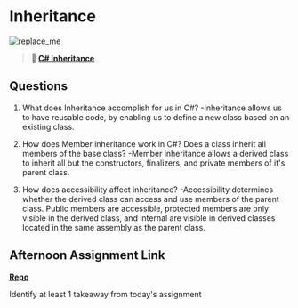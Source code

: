 # Inheritance

![replace_me](https://codeworks.blob.core.windows.net/public/assets/img/illustrations/placeholder.svg)

> **📖 [C# Inheritance](https://codeworksacademy.com/fs-student-guide/resources/wk10/04-Inheritance)**

## Questions

1. What does Inheritance accomplish for us in C#?
  -Inheritance allows us to have reusable code, by enabling us to define a new class based on an existing class. 

2. How does Member inheritance work in C#? Does a class inherit all members of the base class?
  -Member inheritance allows a derived class to inherit all but the constructors, finalizers, and private members of it's parent class. 

3. How does accessibility affect inheritance?
  -Accessibility determines whether the derived class can access and use members of the parent class. Public members are accessible, protected members are only visible in the derived class, and internal are visible in derived classes located in the same assembly as the parent class. 

## Afternoon Assignment Link

**[Repo](https://github.com/dustinbates/allSpice)**

Identify at least 1 takeaway from today's assignment
